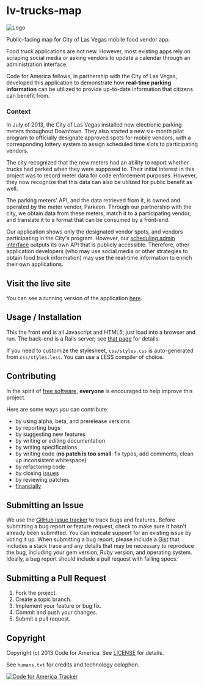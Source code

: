 lv-trucks-map
=============

![Logo](https://raw.github.com/codeforamerica/lv-trucks-map/master/apple-touch-icon.png)

Public-facing map for City of Las Vegas mobile food vendor app.

Food truck applications are not new. However, most existing apps rely on scraping social media or asking vendors to update a calendar through an administration interface. 

Code for America fellows, in partnership with the City of Las Vegas, developed this application to demonstrate how __real-time parking information__ can be utilized to provide up-to-date information that citizens can benefit from.

### Context

In July of 2013, the City of Las Vegas installed new electronic parking meters throughout Downtown. They also started a new six-month pilot program to officially designate approved spots for mobile vendors, with a corresponding lottery system to assign scheduled time slots to participating vendors. 

The city recognized that the new meters had an ability to report whether trucks had parked when they were supposed to. Their initial interest in this project was to record meter data for code enforcement purposes. However, they now recognize that this data can also be utilized for public benefit as well.

The parking meters' API, and the data retrieved from it, is owned and operated by the meter vendor, Parkeon. Through our partnership with the city, we obtain data from these meters, match it to a participating vendor, and translate it to a format that can be consumed by a front-end.

Our application shows only the designated vendor spots, and vendors participating in the City's program. However, our [scheduling admin interface][back-end] outputs its own API that is publicly accessible. Therefore, other application developers (who may use social media or other strategies to obtain food truck information) may use the real-time information to enrich their own applications.

[back-end]: http://github.com/rclosner/food_trucks/

## Visit the live site

You can see a running version of the application [here][live].

[live]: http://codeforamerica.github.io/lv-trucks-map/

## Usage / Installation

This the front end is all Javascript and HTML5; just load into a browser and run. The back-end is a Rails server; see [that page][back-end] for details.

If you need to customize the stylesheet, ```css/styles.css``` is auto-generated from ```css/styles.less```.  You can use a LESS compiler of choice.

## Contributing
In the spirit of [free software][free-sw], **everyone** is encouraged to help
improve this project.

[free-sw]: http://www.fsf.org/licensing/essays/free-sw.html

Here are some ways *you* can contribute:

* by using alpha, beta, and prerelease versions
* by reporting bugs
* by suggesting new features
* by writing or editing documentation
* by writing specifications
* by writing code (**no patch is too small**: fix typos, add comments, clean up inconsistent whitespace)
* by refactoring code
* by closing [issues][]
* by reviewing patches
* [financially][]

[issues]: https://github.com/codeforamerica/lv-trucks-map/issues
[financially]: https://secure.codeforamerica.org/page/contribute

## Submitting an Issue
We use the [GitHub issue tracker][issues] to track bugs and features. Before submitting a bug report or feature request, check to make sure it hasn't already been submitted. You can indicate support for an existing issue by voting it up. When submitting a bug report, please include a [Gist][] that includes a stack trace and any details that may be necessary to reproduce the bug, including your gem version, Ruby version, and operating system. Ideally, a bug report should include a pull request with failing specs.

[gist]: https://gist.github.com/

## Submitting a Pull Request
1. Fork the project.
2. Create a topic branch.
3. Implement your feature or bug fix.
4. Commit and push your changes.
5. Submit a pull request. 

## Copyright
Copyright (c) 2013 Code for America. See [LICENSE][] for details.

See ```humans.txt``` for credits and technology colophon.

[license]: https://github.com/codeforamerica/lv-trucks-map/blob/master/LICENSE.md

[![Code for America Tracker](http://stats.codeforamerica.org/codeforamerica/lv-trucks-map.png)][tracker]

[tracker]: http://stats.codeforamerica.org/projects/lv-trucks-map
